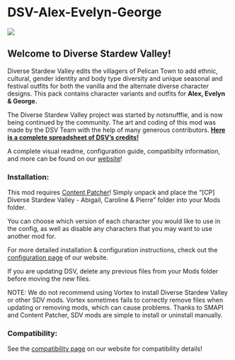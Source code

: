 # DSV-Alex-Evelyn-George

![](https://camo.githubusercontent.com/578e9f80799d4b17f46a394e8b40cc0d3dcec1f30b2fd0dcd02694ca5bda43ea/68747470733a2f2f6d656469612e646973636f72646170702e6e65742f6174746163686d656e74732f3639373632313132333237373532303931372f3739303538303131353331343034393036342f62616e6e65722e706e673f77696474683d31303230266865696768743d323931)

## Welcome to Diverse Stardew Valley!

Diverse Stardew Valley edits the villagers of Pelican Town to add ethnic, cultural, gender identity and body type diversity and unique seasonal and festival outfits for both the vanilla and the alternate diverse character designs. This pack contains character variants and outfits for **Alex, Evelyn & George.**

The Diverse Stardew Valley project was started by notsnufffie, and is now being continued by the community. The art and coding of this mod was made by the DSV Team with the help of many generous contributors. **[Here is a complete spreadsheet of DSV’s credits!](https://docs.google.com/spreadsheets/d/10e0GPMcKTrzAm93Uhn17ElejMpiuwxh2t-utQvrR66M/edit#gid=5373728﻿)**

A complete visual readme, configuration guide, compatibilty information, and more can be found on our [website](https://diversestardewvalley.weebly.com/)!

### Installation:
This mod requires [Content Patcher](https://www.nexusmods.com/stardewvalley/mods/1915)﻿! Simply unpack and place the “[CP] Diverse Stardew Valley - Abigail, Caroline & Pierre” folder into your Mods folder. 

You can choose which version of each character you would like to use in the config, as well as disable any characters that you may want to use another mod for.

For more detailed installation & configuration instructions, check out the [configuration page](https://diversestardewvalley.weebly.com/configuration.html) of our website.

If you are updating DSV, delete any previous files from your Mods folder before moving the new files.

NOTE: We do not recommend using Vortex to install Diverse Stardew Valley or other SDV mods. Vortex sometimes fails to correctly remove files when updating or removing mods, which can cause problems. Thanks to SMAPI and Content Patcher, SDV mods are simple to install or uninstall manually.

### Compatibility:

See the [compatibility page](https://diversestardewvalley.weebly.com/compatibility.html) on our website for compatibility details!
